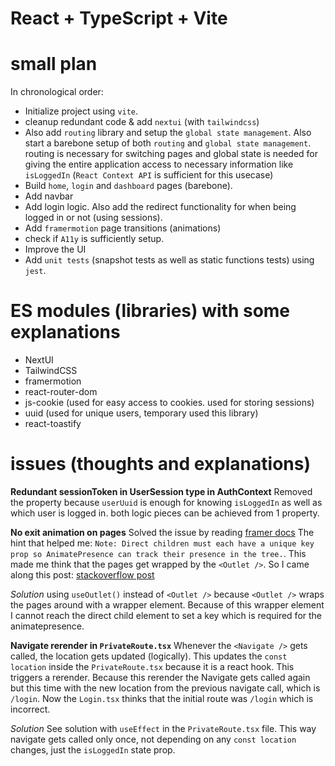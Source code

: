 # React + TypeScript + Vite

# small plan
In chronological order:
- Initialize project using `vite`.
- cleanup redundant code & add `nextui` (with `tailwindcss`)
- Also add `routing` library and setup the `global state management`. Also start a barebone setup of both `routing` and `global state management`. routing is necessary for switching pages and global state is needed for giving the entire application access to necessary information like `isLoggedIn` (`React Context API` is sufficient for this usecase)
- Build `home`, `login` and `dashboard` pages (barebone).
- Add navbar
- Add login logic. Also add the redirect functionality for when being logged in or not (using sessions).
- Add `framermotion` page transitions (animations)
- check if `A11y` is sufficiently setup.
- Improve the UI
- Add `unit tests` (snapshot tests as well as static functions tests) using `jest`.

# ES modules (libraries) with some explanations
- NextUI
- TailwindCSS
- framermotion
- react-router-dom
- js-cookie (used for easy access to cookies. used for storing sessions)
- uuid (used for unique users, temporary used this library)
- react-toastify

# issues (thoughts and explanations)
**Redundant sessionToken in UserSession type in AuthContext**
Removed the property because `userUuid` is enough for knowing `isLoggedIn` as well as which user is logged in. both logic pieces can be achieved from 1 property.

**No exit animation on pages**
Solved the issue by reading [framer docs](https://www.framer.com/motion/animate-presence/#usage) The hint that helped me: `Note: Direct children must each have a unique key prop so AnimatePresence can track their presence in the tree.`. This made me think that the pages get wrapped by the `<Outlet />`. So I came along this post: [stackoverflow post](https://stackoverflow.com/questions/75121981/react-framer-motion-animatepresence-exit-animation-does-not-work)

*Solution*
using `useOutlet()` instead of `<Outlet />` because `<Outlet />` wraps the pages around with a wrapper element. Because of this wrapper element I cannot reach the direct child element to set a key which is required for the animatepresence.

**Navigate rerender in `PrivateRoute.tsx`**
Whenever the `<Navigate />` gets called, the location gets updated (logically). This updates the `const location` inside the `PrivateRoute.tsx` because it is a react hook. This triggers a rerender. Because this rerender the Navigate gets called again but this time with the new location from the previous navigate call, which is `/login`. Now the `Login.tsx` thinks that the initial route was `/login` which is incorrect.

*Solution*
See solution with `useEffect` in the `PrivateRoute.tsx` file. This way navigate gets called only once, not depending on any `const location` changes, just the `isLoggedIn` state prop.



